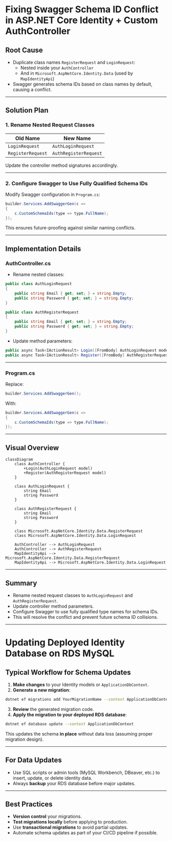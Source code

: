 # Fixing Swagger Schema ID Conflict in ASP.NET Core Identity + Custom AuthController

## Root Cause

- Duplicate class names `RegisterRequest` and `LoginRequest`:
  - Nested inside your `AuthController`
  - And in `Microsoft.AspNetCore.Identity.Data` (used by `MapIdentityApi`)
- Swagger generates schema IDs based on class names by default, causing a conflict.

---

## Solution Plan

### 1. Rename Nested Request Classes

| Old Name          | New Name               |
|-------------------|------------------------|
| `LoginRequest`    | `AuthLoginRequest`     |
| `RegisterRequest` | `AuthRegisterRequest`  |

Update the controller method signatures accordingly.

---

### 2. Configure Swagger to Use Fully Qualified Schema IDs

Modify Swagger configuration in `Program.cs`:

```csharp
builder.Services.AddSwaggerGen(c =>
{
    c.CustomSchemaIds(type => type.FullName);
});
```

This ensures future-proofing against similar naming conflicts.

---

## Implementation Details

### AuthController.cs

- Rename nested classes:

```csharp
public class AuthLoginRequest
{
    public string Email { get; set; } = string.Empty;
    public string Password { get; set; } = string.Empty;
}

public class AuthRegisterRequest
{
    public string Email { get; set; } = string.Empty;
    public string Password { get; set; } = string.Empty;
}
```

- Update method parameters:

```csharp
public async Task<IActionResult> Login([FromBody] AuthLoginRequest model)
public async Task<IActionResult> Register([FromBody] AuthRegisterRequest model)
```

---

### Program.cs

Replace:

```csharp
builder.Services.AddSwaggerGen();
```

With:

```csharp
builder.Services.AddSwaggerGen(c =>
{
    c.CustomSchemaIds(type => type.FullName);
});
```

---

## Visual Overview

```mermaid
classDiagram
    class AuthController {
        +Login(AuthLoginRequest model)
        +Register(AuthRegisterRequest model)
    }

    class AuthLoginRequest {
        string Email
        string Password
    }

    class AuthRegisterRequest {
        string Email
        string Password
    }

    class Microsoft.AspNetCore.Identity.Data.RegisterRequest
    class Microsoft.AspNetCore.Identity.Data.LoginRequest

    AuthController --> AuthLoginRequest
    AuthController --> AuthRegisterRequest
    MapIdentityApi --> Microsoft.AspNetCore.Identity.Data.RegisterRequest
    MapIdentityApi --> Microsoft.AspNetCore.Identity.Data.LoginRequest
```

---

## Summary

- Rename nested request classes to `AuthLoginRequest` and `AuthRegisterRequest`.
- Update controller method parameters.
- Configure Swagger to use fully qualified type names for schema IDs.
- This will resolve the conflict and prevent future schema ID collisions.

---

# Updating Deployed Identity Database on RDS MySQL

## Typical Workflow for Schema Updates

1. **Make changes** to your Identity models or `ApplicationDbContext`.
2. **Generate a new migration**:

```bash
dotnet ef migrations add YourMigrationName --context ApplicationDbContext
```

3. **Review** the generated migration code.
4. **Apply the migration to your deployed RDS database**:

```bash
dotnet ef database update --context ApplicationDbContext
```

This updates the schema **in place** without data loss (assuming proper migration design).

---

## For Data Updates

- Use SQL scripts or admin tools (MySQL Workbench, DBeaver, etc.) to insert, update, or delete identity data.
- Always **backup** your RDS database before major updates.

---

## Best Practices

- **Version control** your migrations.
- **Test migrations locally** before applying to production.
- Use **transactional migrations** to avoid partial updates.
- Automate schema updates as part of your CI/CD pipeline if possible.